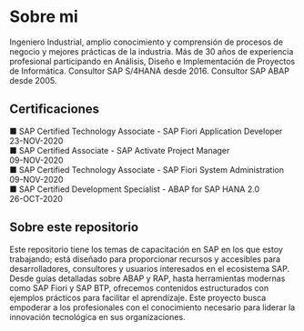 # Sobre mi

Ingeniero Industrial, amplio conocimiento y comprensión de procesos de negocio y mejores prácticas de la industria. 
Más de 30 años de experiencia profesional participando en Análisis, Diseño e Implementación de Proyectos de Informática.
Consultor SAP S/4HANA desde 2016.
Consultor SAP ABAP desde 2005.

## Certificaciones

■ SAP Certified Technology Associate - SAP Fiori Application Developer  
    23-NOV-2020  
■ SAP Certified Associate - SAP Activate Project Manager  
    09-NOV-2020  
■ SAP Certified Technology Associate - SAP Fiori System Administration  
    09-NOV-2020  
■ SAP Certified Development Specialist - ABAP for SAP HANA 2.0  
    26-OCT-2020 

## Sobre este repositorio

Este repositorio tiene los temas de capacitación en SAP en los que estoy trabajando; está diseñado para proporcionar recursos y accesibles para desarrolladores, consultores y usuarios interesados en el ecosistema SAP. Desde guías detalladas sobre ABAP y RAP, hasta herramientas modernas como SAP Fiori y SAP BTP, ofrecemos contenidos estructurados con ejemplos prácticos para facilitar el aprendizaje. Este proyecto busca empoderar a los profesionales con el conocimiento necesario para liderar la innovación tecnológica en sus organizaciones.


<!--
**EdFalla/EdFalla** is a ✨ _special_ ✨ repository because its `README.md` (this file) appears on your GitHub profile.

Here are some ideas to get you started:

- 🔭 I’m currently working on ...
- 🌱 I’m currently learning ...
- 👯 I’m looking to collaborate on ...
- 🤔 I’m looking for help with ...
- 💬 Ask me about ...
- 📫 How to reach me: ...
- 😄 Pronouns: ...
- ⚡ Fun fact: ...
-->
